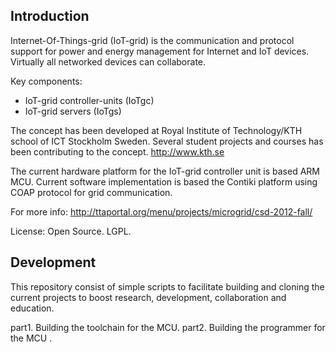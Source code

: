 
Introduction
-------------
Internet-Of-Things-grid (IoT-grid) is the communication and protocol support 
for power and energy management for Internet and IoT devices. Virtually 
all networked devices can collaborate.

Key components:
* IoT-grid controller-units (IoTgc) 
* IoT-grid servers (IoTgs)

The concept has been developed at Royal Institute of Technology/KTH school
of ICT Stockholm Sweden. Several student projects and courses has been 
contributing to the concept.  http://www.kth.se

The current hardware platform for the IoT-grid controller unit is based ARM 
MCU. Current software implementation is based the Contiki platform using COAP 
protocol for grid communication.

For more info:
http://ttaportal.org/menu/projects/microgrid/csd-2012-fall/

License: Open Source. LGPL.

Development
-----------
This repository consist of simple scripts to facilitate building and cloning
the current projects to boost research, development, collaboration and
education.


part1. Building the toolchain for the MCU.
part2. Building the programmer for the MCU
.


